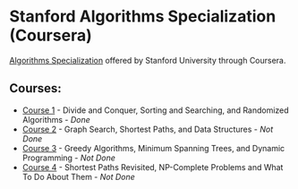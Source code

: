 # Stanford Algorithms Specialization (Coursera)

[Algorithms Specialization](https://www.coursera.org/specializations/algorithms) offered by Stanford University through Coursera.

## Courses:
* [Course 1](https://www.coursera.org/learn/algorithms-divide-conquer) - Divide and Conquer, Sorting and Searching, and Randomized Algorithms - *Done*
* [Course 2](https://www.coursera.org/learn/algorithms-graphs-data-structures) - Graph Search, Shortest Paths, and Data Structures - *Not Done*
* [Course 3](https://www.coursera.org/learn/algorithms-greedy) - Greedy Algorithms, Minimum Spanning Trees, and Dynamic Programming - *Not Done*
* [Course 4](https://www.coursera.org/learn/algorithms-npcomplete) - Shortest Paths Revisited, NP-Complete Problems and What To Do About Them - *Not Done*


